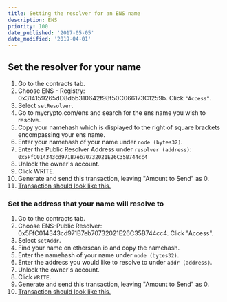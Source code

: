 ```yaml
---
title: Setting the resolver for an ENS name
description: ENS
priority: 100
date_published: '2017-05-05'
date_modified: '2019-04-01'
---
```


## Set the resolver for your name

1. Go to the contracts tab.
2. Choose ENS - Registry: 0x314159265dD8dbb310642f98f50C066173C1259b. Click `"Access"`.
3. Select `setResolver`.
4. Go to mycrypto.com/ens and search for the ens name you wish to resolve.
5. Copy your namehash which is displayed to the right of square brackets encompassing your ens name.
6. Enter your namehash of your name under `node (bytes32)`.
7. Enter the Public Resolver Address under `resolver (address)`: `0x5FfC014343cd971B7eb70732021E26C35B744cc4`
8. Unlock the owner's account.
9. Click WRITE.
10. Generate and send this transaction, leaving "Amount to Send" as 0.
11. [Transaction should look like this.](https://etherscan.io/tx/0x60eec50b492375bce25684f806599873b7f682e1ba504c8bed7cc90c33368118)

### Set the address that your name will resolve to

1. Go to the contracts tab.
2. Choose ENS-Public Resolver: 0x5FfC014343cd971B7eb70732021E26C35B744cc4. Click "Access".
3. Select `setAddr`.
4. Find your name on etherscan.io and copy the namehash.
5. Enter the namehash of your name under `node (bytes32)`.
6. Enter the address you would like to resolve to under `addr (address)`.
7. Unlock the owner's account.
8. Click `WRITE`.
9. Generate and send this transaction, leaving "Amount to Send" as 0.
10. [Transaction should look like this.](https://etherscan.io/tx/0xe4b8cbbb9c30a9066e4d430e347e07442ccc99b927ed73280792aee718ecbd30)
